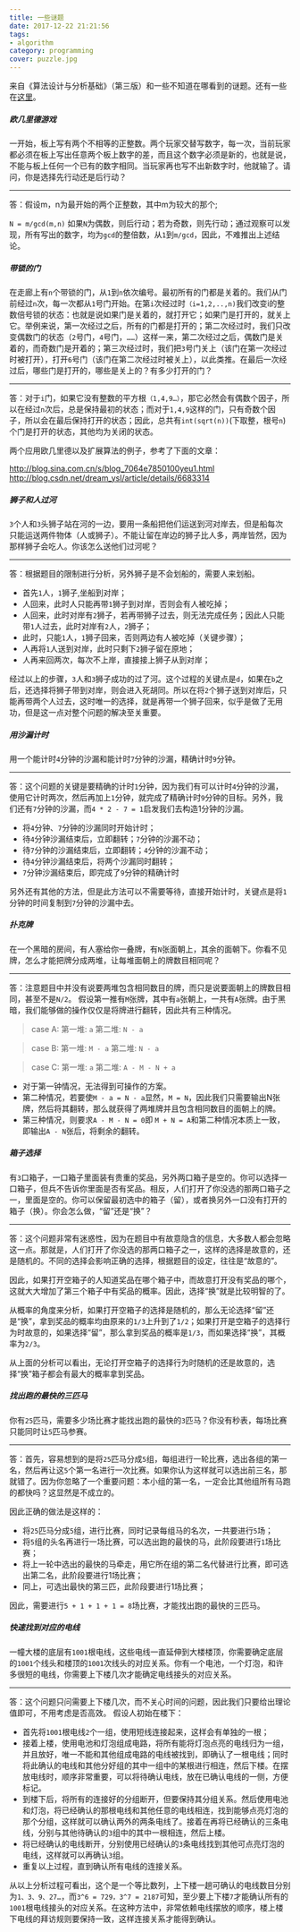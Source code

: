 ```yaml
---
title: 一些谜题
date: 2017-12-22 21:21:56
tags:
- algorithm
category: programming
cover: puzzle.jpg
---
```


来自《算法设计与分析基础》（第三版）和一些不知道在哪看到的谜题。还有一些在[这里](https://xingdl2007.gitbooks.io/introduction-to-the-design-and-analysis-of-algori/content/)。

##### 欧几里德游戏

一开始，板上写有两个不相等的正整数。两个玩家交替写数字，每一次，当前玩家都必须在板上写出任意两个板上数字的差，而且这个数字必须是新的，也就是说，不能与板上任何一个已有的数字相同。当玩家再也写不出新数字时，他就输了。请问，你是选择先行动还是后行动？

---

答：假设m，n为最开始的两个正整数，其中m为较大的那个;

`N = m/gcd(m,n)`
如果`N`为偶数，则后行动；若为奇数，则先行动；通过观察可以发现，所有写出的数字，均为`gcd`的整倍数，从`1`到`m/gcd`，因此，不难推出上述结论。

##### 带锁的门

在走廊上有`n`个带锁的门，从`1`到`n`依次编号。最初所有的门都是关着的。我们从门前经过`n`次，每一次都从`1`号门开始。在第`i`次经过时`（i=1,2,..,n)`我们改变i的整数倍号锁的状态：也就是说如果门是关着的，就打开它；如果门是打开的，就关上它。举例来说，第一次经过之后，所有的门都是打开的；第二次经过时，我们只改变偶数门的状态（`2`号门，`4`号门，`……`）这样一来，第二次经过之后，偶数门是关着的，而奇数门是开着的；第三次经过时，我们把`3`号门关上（该门在第一次经过时被打开），打开`6`号门（该门在第二次经过时被关上），以此类推。在最后一次经过后，哪些门是打开的，哪些是关上的？有多少打开的门？

---

答：对于`i`门，如果它没有整数的平方根`（1,4,9…）`，那它必然会有偶数个因子，所以在经过`n`次后，总是保持最初的状态；而对于`1,4,9`这样的门，只有奇数个因子，所以会在最后保持打开的状态；因此，总共有`int(sqrt(n))`(下取整，根号`n`)个门是打开的状态，其他均为关闭的状态。

两个应用欧几里德以及扩展算法的例子，参考了下面的文章：

http://blog.sina.com.cn/s/blog_7064e7850100yeu1.html
http://blog.csdn.net/dream_ysl/article/details/6683314


##### 狮子和人过河

`3`个人和`3`头狮子站在河的一边，要用一条船把他们运送到河对岸去，但是船每次只能运送两件物体（人或狮子）。不能让留在岸边的狮子比人多，两岸皆然，因为那样狮子会吃人。你该怎么送他们过河呢？

---

答：根据题目的限制进行分析，另外狮子是不会划船的，需要人来划船。

- 首先`1`人，`1`狮子,坐船到对岸；
- 人回来，此时人只能再带`1`狮子到对岸，否则会有人被吃掉；
- 人回来，此时对岸有`2`狮子，若再带狮子过去，则无法完成任务；因此人只能带`1`人过去，此时对岸有`2`人，`2`狮子；
- 此时，只能`1`人，`1`狮子回来，否则两边有人被吃掉（关键步骤）；
- 人再将`1`人送到对岸，此时只剩下`2`狮子留在原地；
- 人再来回两次，每次不上岸，直接接上狮子从到对岸；

经过以上的步骤，`3`人和`3`狮子成功的过了河。这个过程的关键点是`d`，如果在`b`之后，还选择将狮子带到对岸，则会进入死胡同。所以在将`2`个狮子送到对岸后，只能再带两个人过去，这时唯一的选择，就是再带一个狮子回来，似乎是做了无用功，但是这一点对整个问题的解决至关重要。

##### 用沙漏计时

用一个能计时`4`分钟的沙漏和能计时`7`分钟的沙漏，精确计时`9`分钟。

---

答：这个问题的关键是要精确的计时`1`分钟，因为我们有可以计时`4`分钟的沙漏，使用它计时两次，然后再加上`1`分钟，就完成了精确计时`9`分钟的目标。另外，我们还有`7`分钟的沙漏，而`4 * 2 - 7 = 1`启发我们去构造1分钟的沙漏。

- 将`4`分钟、`7`分钟的沙漏同时开始计时；
- 待`4`分钟沙漏结束后，立即翻转；`7`分钟的沙漏不动；
- 待`7`分钟的沙漏结束后，立即翻转；`4`分钟的沙漏不动；
- 待`4`分钟沙漏结束后，将两个沙漏同时翻转；
- `7`分钟沙漏结束后，即完成了`9`分钟的精确计时

另外还有其他的方法，但是此方法可以不需要等待，直接开始计时，关键点是将`1`分钟的时间复制到`7`分钟的沙漏中去。

##### 扑克牌

在一个黑暗的房间，有人塞给你一叠牌，有`N`张面朝上，其余的面朝下。你看不见牌，怎么才能把牌分成两堆，让每堆面朝上的牌数目相同呢？

---

答：注意题目中并没有说要两堆包含相同数目的牌，而只是说要面朝上的牌数目相同，甚至不是`N/2`。
假设第一推有`M`张牌，其中有`a`张朝上，一共有`A`张牌。由于黑暗，我们能够做的操作仅仅是将牌进行翻转，因此共有三种情况。

>case A:
>第一堆: `a`
>第二堆: `N - a`

>case B:
>第一堆: `M - a`
>第二堆: `N - a`

>case C:
>第一堆: `a`
>第二堆: `A - M - N + a`

- 对于第一钟情况，无法得到可操作的方案。
- 第二种情况，若要使`M - a = N - a`显然，`M = N`，因此我们只需要输出N张牌，然后将其翻转，那么就获得了两堆牌并且包含相同数目的面朝上的牌。
- 第三种情况，则要求`A - M - N = 0`即 `M + N = A`和第二种情况本质上一致，即输出`A - N`张后，将剩余的翻转。

##### 箱子选择

有`3`口箱子，一口箱子里面装有贵重的奖品，另外两口箱子是空的。你可以选择一口箱子，但兵不告诉你里面是否有奖品。相反，人们打开了你没选的那两口箱子之一，里面是空的。你可以保留最初选中的箱子（留），或者换另外一口没有打开的箱子（换）。你会怎么做，“留”还是“换”？

---

答：这个问题非常有迷惑性，因为在题目中有故意隐含的信息，大多数人都会忽略这一点。那就是，人们打开了你没选的那两口箱子之一，这样的选择是故意的，还是随机的。不同的选择会影响正确的选择，根据题目的设定，往往是“故意的”。

因此，如果打开空箱子的人知道奖品在哪个箱子中，而故意打开没有奖品的哪个，这就大大增加了第三个箱子中有奖品的概率。因此，选择“换”就是比较明智的了。

从概率的角度来分析，如果打开空箱子的选择是随机的，那么无论选择“留”还是“换”，拿到奖品的概率均由原来的`1/3`上升到了`1/2`；如果打开是空箱子的选择行为时故意的，如果选择“留”，那么拿到奖品的概率是`1/3`，而如果选择“换”，其概率为`2/3`。

从上面的分析可以看出，无论打开空箱子的选择行为时随机的还是故意的，选择“换”箱子都会有最大的概率拿到奖品。

##### 找出跑的最快的三匹马

你有`25`匹马，需要多少场比赛才能找出跑的最快的`3`匹马？你没有秒表，每场比赛只能同时让`5`匹马参赛。

---

答：首先，容易想到的是将`25`匹马分成`5`组，每组进行一轮比赛，选出各组的第一名，然后再让这`5`个第一名进行一次比赛。如果你认为这样就可以选出前三名，那就错了。因为你忽略了一个重要问题：本小组的第一名，一定会比其他组所有马跑的都快吗？这显然是不成立的。

因此正确的做法是这样的：

- 将`25`匹马分成`5`组，进行比赛，同时记录每组马的名次，一共要进行`5`场；
- 将`5`组的头名再进行一场比赛，可以选出跑的最快的马，此阶段要进行`1`场比赛；
- 将上一轮中选出的最快的马牵走，用它所在组的第二名代替进行比赛，即可选出第二名，此阶段要进行1场比赛；
- 同上，可选出最快的第三匹，此阶段要进行1场比赛；

因此，需要进行`5 + 1 + 1 + 1 = 8`场比赛，才能找出跑的最快的三匹马。

##### 快速找到对应的电线

一幢大楼的底层有`1001`根电线，这些电线一直延伸到大楼楼顶，你需要确定底层的`1001`个线头和楼顶的`1001`次线头的对应关系。你有一个电池，一个灯泡，和许多很短的电线，你需要上下楼几次才能确定电线接头的对应关系。

---

答：这个问题只问需要上下楼几次，而不关心时间的问题，因此我们只要给出理论值即可，不用考虑是否高效。
假设人初始在楼下：

- 首先将`1001`根电线`2`个一组，使用短线连接起来，这样会有单独的一根；
- 接着上楼，使用电池和灯泡组成电路，将所有能将灯泡点亮的电线归为一组，并且放好，唯一不能和其他组成电路的电线被找到，即确认了一根电线；同时将此确认的电线和其他分好组的其中一组中的某根进行相连，然后下楼。在摆放电线时，顺序非常重要，可以将待确认电线，放在已确认电线的一侧，方便标记。
- 到楼下后，将所有的连接好的分组断开，但要保持其分组关系。然后使用电池和灯泡，将已经确认的那根电线和其他任意的电线相连，找到能够点亮灯泡的那个分组，这样就可以确认两外的两条电线了。接着在再将已经确认的三条电线，分别与其他待确认的`3`组中的其中一根相连，然后上楼。
- 将已经确认的电线断开，分别使用已经确认的`3`条电线找到其他可点亮灯泡的电线，这样就可以再确认`3`组。
- 重复以上过程，直到确认所有电线的连接关系。

从以上分析过程可看出，这个是一个等比数列，上下楼一趟可确认的电线数目分别为`1、3、9、27…`，而`3^6 = 729，3^7 = 2187`可知，至少要上下楼`7`才能确认所有的`1001`根电线接头的对应关系。在这种方法中，非常依赖电线摆放的顺序，楼上楼下电线的拜访规则要保持一致，这样连接关系才能得到确认。